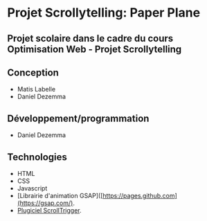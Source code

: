# Projet Scrollytelling: Paper Plane

## Projet scolaire dans le cadre du cours Optimisation Web - Projet Scrollytelling

## Conception

- Matis Labelle
- Daniel Dezemma

## Développement/programmation

- Daniel Dezemma

## Technologies

- HTML
- CSS
- Javascript
- [Librairie d'animation GSAP]([https://pages.github.com](https://gsap.com/).
- [Plugiciel ScrollTrigger]([https://pages.github.com/](https://gsap.com/docs/v3/Plugins/ScrollTrigger/)https://gsap.com/docs/v3/Plugins/ScrollTrigger/).
